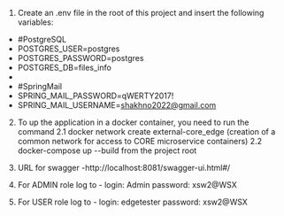 1. Create an .env file in the root of this project and insert the following 
variables:

* #PostgreSQL
* POSTGRES_USER=postgres
* POSTGRES_PASSWORD=postgres
* POSTGRES_DB=files_info
* 
* #SpringMail
* SPRING_MAIL_PASSWORD=qWERTY2017!
* SPRING_MAIL_USERNAME=shakhno2022@gmail.com

2. To up the application in a docker container, you need to run the command
      2.1  docker network create external-core_edge (creation of a common network for access to 
           CORE microservice containers)
      2.2  docker-compose up --build from the project root

3. URL for swagger -http://localhost:8081/swagger-ui.html#/ 

4. For ADMIN role log to - 
      login: Admin 
      password: xsw2@WSX 

5. For USER role log to -
      login: edgetester 
      password: xsw2@WSX
